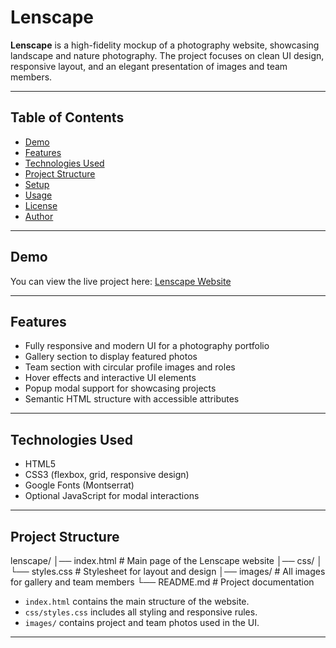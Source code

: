 # Lenscape

**Lenscape** is a high-fidelity mockup of a photography website, showcasing landscape and nature photography. The project focuses on clean UI design, responsive layout, and an elegant presentation of images and team members.

---

## Table of Contents

- [Demo](#demo)
- [Features](#features)
- [Technologies Used](#technologies-used)
- [Project Structure](#project-structure)
- [Setup](#setup)
- [Usage](#usage)
- [License](#license)
- [Author](#author)

---

## Demo

You can view the live project here: [Lenscape Website](https://talal.website/projects/lenscape/)  

---

## Features

- Fully responsive and modern UI for a photography portfolio
- Gallery section to display featured photos
- Team section with circular profile images and roles
- Hover effects and interactive UI elements
- Popup modal support for showcasing projects
- Semantic HTML structure with accessible attributes

---

## Technologies Used

- HTML5
- CSS3 (flexbox, grid, responsive design)
- Google Fonts (Montserrat)
- Optional JavaScript for modal interactions

---

## Project Structure

lenscape/
│── index.html       # Main page of the Lenscape website
│── css/
│     └── styles.css # Stylesheet for layout and design
│── images/          # All images for gallery and team members
└── README.md        # Project documentation


- `index.html` contains the main structure of the website.  
- `css/styles.css` includes all styling and responsive rules.  
- `images/` contains project and team photos used in the UI.  

---
